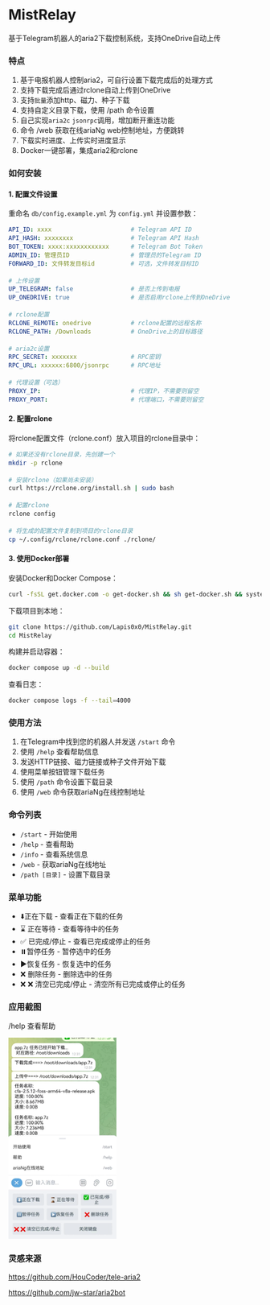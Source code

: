 # MistRelay

基于Telegram机器人的aria2下载控制系统，支持OneDrive自动上传

### 特点

1. 基于电报机器人控制aria2，可自行设置下载完成后的处理方式
2. 支持下载完成后通过rclone自动上传到OneDrive
3. 支持`批量`添加http、磁力、种子下载
4. 支持自定义目录下载，使用 /path 命令设置
5. 自己实现`aria2c` `jsonrpc`调用，增加断开重连功能
6. 命令 /web 获取在线ariaNg web控制地址，方便跳转
7. 下载实时进度、上传实时进度显示
8. Docker一键部署，集成aria2和rclone

### 如何安装

#### 1. 配置文件设置

重命名 `db/config.example.yml` 为 `config.yml` 并设置参数：

```yaml
API_ID: xxxx                      # Telegram API ID
API_HASH: xxxxxxxx                # Telegram API Hash
BOT_TOKEN: xxxx:xxxxxxxxxxxx      # Telegram Bot Token
ADMIN_ID: 管理员ID                 # 管理员的Telegram ID
FORWARD_ID: 文件转发目标id          # 可选，文件转发目标ID

# 上传设置
UP_TELEGRAM: false                # 是否上传到电报
UP_ONEDRIVE: true                 # 是否启用rclone上传到OneDrive

# rclone配置
RCLONE_REMOTE: onedrive           # rclone配置的远程名称
RCLONE_PATH: /Downloads           # OneDrive上的目标路径

# aria2c设置
RPC_SECRET: xxxxxxx               # RPC密钥
RPC_URL: xxxxxx:6800/jsonrpc      # RPC地址

# 代理设置（可选）
PROXY_IP:                         # 代理IP，不需要则留空
PROXY_PORT:                       # 代理端口，不需要则留空
```

#### 2. 配置rclone

将rclone配置文件（rclone.conf）放入项目的rclone目录中：

```bash
# 如果还没有rclone目录，先创建一个
mkdir -p rclone

# 安装rclone（如果尚未安装）
curl https://rclone.org/install.sh | sudo bash

# 配置rclone
rclone config

# 将生成的配置文件复制到项目的rclone目录
cp ~/.config/rclone/rclone.conf ./rclone/
```

#### 3. 使用Docker部署

安装Docker和Docker Compose：

```bash
curl -fsSL get.docker.com -o get-docker.sh && sh get-docker.sh && systemctl enable docker && systemctl start docker
```

下载项目到本地：

```bash
git clone https://github.com/Lapis0x0/MistRelay.git
cd MistRelay
```

构建并启动容器：

```bash
docker compose up -d --build
```

查看日志：

```bash
docker compose logs -f --tail=4000
```

### 使用方法

1. 在Telegram中找到您的机器人并发送 `/start` 命令
2. 使用 `/help` 查看帮助信息
3. 发送HTTP链接、磁力链接或种子文件开始下载
4. 使用菜单按钮管理下载任务
5. 使用 `/path` 命令设置下载目录
6. 使用 `/web` 命令获取ariaNg在线控制地址

### 命令列表

- `/start` - 开始使用
- `/help` - 查看帮助
- `/info` - 查看系统信息
- `/web` - 获取ariaNg在线地址
- `/path [目录]` - 设置下载目录

### 菜单功能

- ⬇️正在下载 - 查看正在下载的任务
- ⌛️ 正在等待 - 查看等待中的任务
- ✅ 已完成/停止 - 查看已完成或停止的任务
- ⏸️暂停任务 - 暂停选中的任务
- ▶️恢复任务 - 恢复选中的任务
- ❌ 删除任务 - 删除选中的任务
- ❌ ❌ 清空已完成/停止 - 清空所有已完成或停止的任务

### 应用截图

/help 查看帮助

<img alt="img.png" height="400" src="./img.png" />

### 灵感来源

https://github.com/HouCoder/tele-aria2

https://github.com/jw-star/aria2bot

